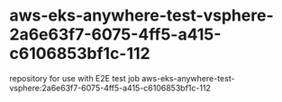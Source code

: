 # aws-eks-anywhere-test-vsphere-2a6e63f7-6075-4ff5-a415-c6106853bf1c-112
repository for use with E2E test job aws-eks-anywhere-test-vsphere:2a6e63f7-6075-4ff5-a415-c6106853bf1c-112
